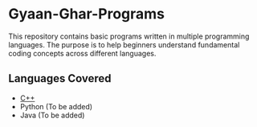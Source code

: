 # Gyaan-Ghar-Programs

This repository contains basic programs written in multiple programming languages. The purpose is to help beginners understand fundamental coding concepts across different languages.

## Languages Covered

- [C++](./C++/README.md)
- Python (To be added)
- Java (To be added)
